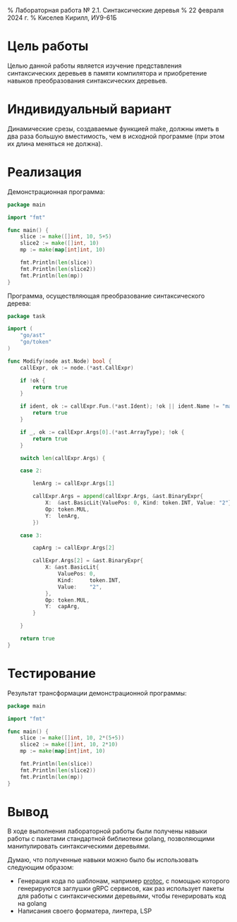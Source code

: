 % Лабораторная работа № 2.1. Синтаксические деревья
% 22 февраля 2024 г.
% Киселев Кирилл, ИУ9-61Б

# Цель работы

Целью данной работы является изучение представления
синтаксических деревьев в памяти компилятора
и приобретение навыков преобразования
синтаксических деревьев.

# Индивидуальный вариант

Динамические срезы, создаваемые функцией
make, должны иметь в два раза большую вместимость,
чем в исходной программе
(при этом их длина меняться не должна).

# Реализация

Демонстрационная программа:

```go
package main

import "fmt"

func main() {
	slice := make([]int, 10, 5+5)
	slice2 := make([]int, 10)
	mp := make(map[int]int, 10)

	fmt.Println(len(slice))
	fmt.Println(len(slice2))
	fmt.Println(len(mp))
}
```

Программа, осуществляющая преобразование
синтаксического дерева:

```go
package task

import (
	"go/ast"
	"go/token"
)

func Modify(node ast.Node) bool {
	callExpr, ok := node.(*ast.CallExpr)

	if !ok {
		return true
	}

	if ident, ok := callExpr.Fun.(*ast.Ident); !ok || ident.Name != "make" {
		return true
	}

	if _, ok := callExpr.Args[0].(*ast.ArrayType); !ok {
		return true
	}

	switch len(callExpr.Args) {

	case 2:

		lenArg := callExpr.Args[1]

		callExpr.Args = append(callExpr.Args, &ast.BinaryExpr{
			X:  &ast.BasicLit{ValuePos: 0, Kind: token.INT, Value: "2"},
			Op: token.MUL,
			Y:  lenArg,
		})

	case 3:

		capArg := callExpr.Args[2]

		callExpr.Args[2] = &ast.BinaryExpr{
			X: &ast.BasicLit{
				ValuePos: 0,
				Kind:     token.INT,
				Value:    "2",
			},
			Op: token.MUL,
			Y:  capArg,
		}

	}

	return true
}
```

# Тестирование

Результат трансформации демонстрационной программы:

```go
package main

import "fmt"

func main() {
	slice := make([]int, 10, 2*(5+5))
	slice2 := make([]int, 10, 2*10)
	mp := make(map[int]int, 10)

	fmt.Println(len(slice))
	fmt.Println(len(slice2))
	fmt.Println(len(mp))
}
```

# Вывод

В ходе выполнения лабораторной работы были получены
навыки работы с пакетами стандартной библиотеки golang,
позволяющими манипулировать синтаксическими деревьями.

Думаю, что полученные навыки можно было бы
использовать следующим образом:

- Генерация кода по шаблонам, например
[protoc](https://github.com/golang/protobuf/blob/v1.5.3/protoc-gen-go/generator/generator.go),
с помощью которого генерируются заглушки gRPC сервисов,
как раз использует пакеты для работы с синтаксическими
деревьями, чтобы генерировать код на golang
- Написания своего форматера, линтера, LSP
